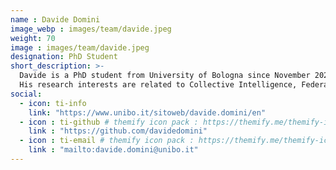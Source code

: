 ```yaml
---
name : Davide Domini
image_webp : images/team/davide.jpeg
weight: 70
image : images/team/davide.jpeg
designation: PhD Student
short_description: >-
  Davide is a PhD student from University of Bologna since November 2023, supervised by Prof. Mirko Viroli.
  His research interests are related to Collective Intelligence, Federated Learning, Reinforcement Learning, Aggregate Computing, Software Development and Self-Organizing Systems. 
social:
  - icon: ti-info
    link: "https://www.unibo.it/sitoweb/davide.domini/en"
  - icon : ti-github # themify icon pack : https://themify.me/themify-icons
    link : "https://github.com/davidedomini"
  - icon : ti-email # themify icon pack : https://themify.me/themify-icons
    link : "mailto:davide.domini@unibo.it"
---
```

